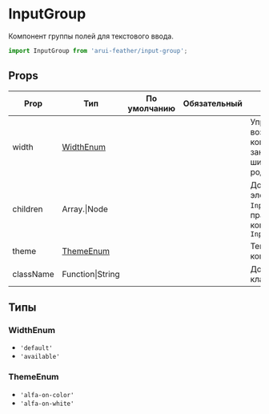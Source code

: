 # InputGroup

Компонент группы полей для текстового ввода.

```javascript
import InputGroup from 'arui-feather/input-group';
```




## Props


| Prop  | Тип  | По умолчанию | Обязательный | Описание |
| ----- | ---- | ------------ | ------------ |----------|
| width | [WidthEnum](#WidthEnum) |  |  | Управление возможностью компонента занимать всю ширину родителя |
| children | Array.<Node>\|Node |  |  | Дочерние элементы `InputGroup`, как правило, компоненты `Input` |
| theme | [ThemeEnum](#ThemeEnum) |  |  | Тема компонента |
| className | Function\|String |  |  | Дополнительный класс |







## Типы






### <a id="WidthEnum"></a>WidthEnum

 * `'default'`
 * `'available'`


### <a id="ThemeEnum"></a>ThemeEnum

 * `'alfa-on-color'`
 * `'alfa-on-white'`



